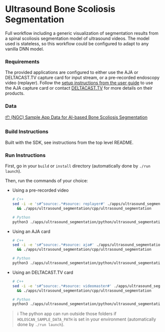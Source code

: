 # Ultrasound Bone Scoliosis Segmentation

Full workflow including a generic visualization of segmentation results from a spinal scoliosis segmentation model of ultrasound videos. The model used is stateless, so this workflow could be configured to adapt to any vanilla DNN model. 

### Requirements

The provided applications are configured to either use the AJA or DELTACAST.TV capture card for input stream, or a pre-recorded endoscopy video (replayer). Follow the [setup instructions from the user guide](https://docs.nvidia.com/clara-holoscan/sdk-user-guide/aja_setup.html) to use the AJA capture card or contact [DELTACAST.TV](https://www.deltacast.tv/) for more details on their products.

### Data

[📦️ (NGC) Sample App Data for AI-based Bone Scoliosis Segmentation](https://catalog.ngc.nvidia.com/orgs/nvidia/teams/clara-holoscan/resources/holoscan_ultrasound_sample_data)

### Build Instructions

Built with the SDK, see instructions from the top level README.

### Run Instructions

First, go in your `build` or `install` directory (automatically done by `./run launch`).

Then, run the commands of your choice:

* Using a pre-recorded video
    ```bash
    # C++
    sed -i -e 's#^source:.*#source: replayer#' ./apps/ultrasound_segmentation/cpp/app_config.yaml \
      && ./apps/ultrasound_segmentation/cpp/ultrasound_segmentation

    # Python
    python3 ./apps/ultrasound_segmentation/python/ultrasound_segmentation.py --source=replayer
    ```

* Using an AJA card
    ```bash
    # C++
    sed -i -e 's#^source:.*#source: aja#' ./apps/ultrasound_segmentation/cpp/app_config.yaml \
      && ./apps/ultrasound_segmentation/cpp/ultrasound_segmentation

    # Python
    python3 ./apps/ultrasound_segmentation/python/ultrasound_segmentation.py --source=aja
    ```

* Using an DELTACAST.TV card
    ```bash
    # C++
    sed -i -e 's#^source:.*#source: videomaster#' ./apps/ultrasound_segmentation/cpp/app_config.yaml \
      && ./apps/ultrasound_segmentation/cpp/ultrasound_segmentation

    # Python
    python3 ./apps/ultrasound_segmentation/python/ultrasound_segmentation.py --source=videomaster
    ```

> ℹ️ The python app can run outside those folders if `HOLOSCAN_SAMPLE_DATA_PATH` is set in your environment (automatically done by `./run launch`).